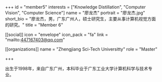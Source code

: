 +++
id = "member5"
interests = ["Knowledge Distillation", "Computer Vision", "Computer Science"]
name = "廖龙杰"
portrait = "廖龙杰.jpg"
short_bio = "廖龙杰，男，广东广州人，硕士研究生，主要从事计算机视觉方面的研究。"
title = "Member 6"

[[social]]
    icon = "envelope"
    icon_pack = "fa"
    link = "mailto:447167403@qq.com"


[[organizations]]
    name = "Zhengjiang Sci-Tech Universitty"
    role = "Master"

+++

出生于1998年，来自广东广州，本科毕业于广东工业大学计算机科学与技术专业。

